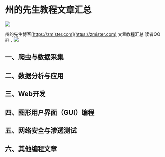 # 州的先生教程文章汇总

![](https://zmister.com/wp-content/uploads/2018/06/博客登录logo.png)

州的先生博客[https://zmister.com](https://zmister.com) 文章教程汇总
读者QQ群：<a target="_blank" href="//shang.qq.com/wpa/qunwpa?idkey=ae08fa9eb24b5b80812e947be49deb8ae87985f09e7d4bbe905f49db4b2e24cf">![]("//pub.idqqimg.com/wpa/images/group.png")</a><br>
## 一、爬虫与数据采集
## 二、数据分析与应用
## 三、Web开发
## 四、图形用户界面（GUI）编程
## 五、网络安全与渗透测试
## 六、其他编程文章
